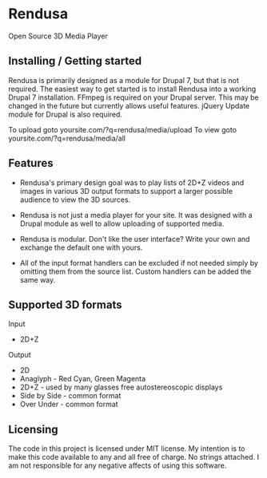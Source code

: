 
# Rendusa
Open Source 3D Media Player

## Installing / Getting started

Rendusa is primarily designed as a module for Drupal 7, but that is not 
required. The easiest way to get started is to install Rendusa into a 
working Drupal 7 installation. FFmpeg is required on your Drupal server.
 This may be changed in the future but currently allows useful features. 
 jQuery Update module for Drupal is also required.

To upload goto yoursite.com/?q=rendusa/media/upload
To view goto   yoursite.com/?q=rendusa/media/all

## Features

* Rendusa's primary design goal was to play lists of 2D+Z videos and images 
in various 3D output formats to support a larger possible audience to view 
the 3D sources.

* Rendusa is not just a media player for your site. It was designed with a 
Drupal module as well to allow uploading of supported media.

* Rendusa is modular. Don't like the user interface? Write your own and 
exchange the default one with yours.

* All of the input format handlers can be excluded if not needed simply by 
omitting them from the source list. Custom handlers can be added the same 
way.

## Supported 3D formats

Input
* 2D+Z

Output 
* 2D
* Anaglyph              - Red Cyan, Green Magenta
* 2D+Z                  - used by many glasses free autostereoscopic displays
* Side by Side          - common format
* Over Under            - common format

## Licensing

The code in this project is licensed under MIT license. My intention is to 
make this code available to any and all free of charge. No strings attached. 
I am not responsible for any negative affects of using this software.

